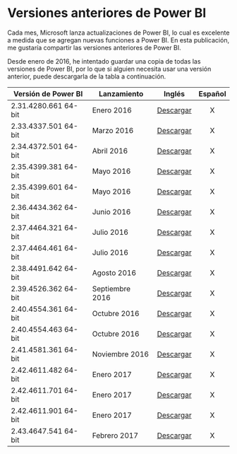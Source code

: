 # Versiones anteriores de Power BI

Cada mes, Microsoft lanza actualizaciones de Power BI, lo cual es excelente a medida que se agregan nuevas funciones a Power BI. En esta publicación, me gustaría compartir las versiones anteriores de Power BI.

Desde enero de 2016, he intentado guardar una copia de todas las versiones de Power BI, por lo que si alguien necesita usar una versión anterior, puede descargarla de la tabla a continuación.

| Versión de Power BI  | Lanzamiento | Inglés | Español |
| ------------- | ------------- | :-------------: | :-------------: |
| 2.31.4280.661 64-bit  | Enero 2016  | [Descargar](https://github.com/bisualdb/versiones-power-bi/raw/master/Versiones%20Power%20BI/2016/PBIDesktop_x64%20-%202.31.4280.661%20-%20January%202016.rar) | X |
| 2.33.4337.501 64-bit	| Marzo 2016  | [Descargar](https://github.com/bisualdb/versiones-power-bi/raw/master/Versiones%20Power%20BI/2016/PBIDesktop_x64%20-%202.33.4337.501%20-%20March%202016.zip) | X |
| 2.34.4372.501 64-bit	| Abril 2016  | [Descargar](https://github.com/bisualdb/versiones-power-bi/raw/master/Versiones%20Power%20BI/2016/PBIDesktop_x64%20-%202.34.4372.501%20-%20April%202016.zip) | X |
| 2.35.4399.381 64-bit	| Mayo 2016  | [Descargar](http://google.com) | X |
| 2.35.4399.601 64-bit	| Mayo 2016  | [Descargar](http://google.com) | X |
| 2.36.4434.362 64-bit	| Junio 2016  | [Descargar](http://google.com) | X |
| 2.37.4464.321 64-bit	| Julio 2016  | [Descargar](http://google.com) | X |
| 2.37.4464.461 64-bit	| Julio 2016  | [Descargar](http://google.com) | X |
| 2.38.4491.642 64-bit	| Agosto 2016  | [Descargar](http://google.com) | X |
| 2.39.4526.362 64-bit	| Septiembre 2016  | [Descargar](http://google.com) | X |
| 2.40.4554.361 64-bit	| Octubre 2016  | [Descargar](http://google.com) | X |
| 2.40.4554.463 64-bit	| Octubre 2016  | [Descargar](http://google.com) | X |
| 2.41.4581.361 64-bit	| Noviembre 2016  | [Descargar](http://google.com) | X |
| 2.42.4611.482 64-bit	| Enero 2017  | [Descargar](http://google.com) | X |
| 2.42.4611.701 64-bit	| Enero 2017  | [Descargar](http://google.com) | X |
| 2.42.4611.901 64-bit	| Enero 2017  | [Descargar](http://google.com) | X |
| 2.43.4647.541 64-bit	| Febrero 2017  | [Descargar](http://google.com) | X |

